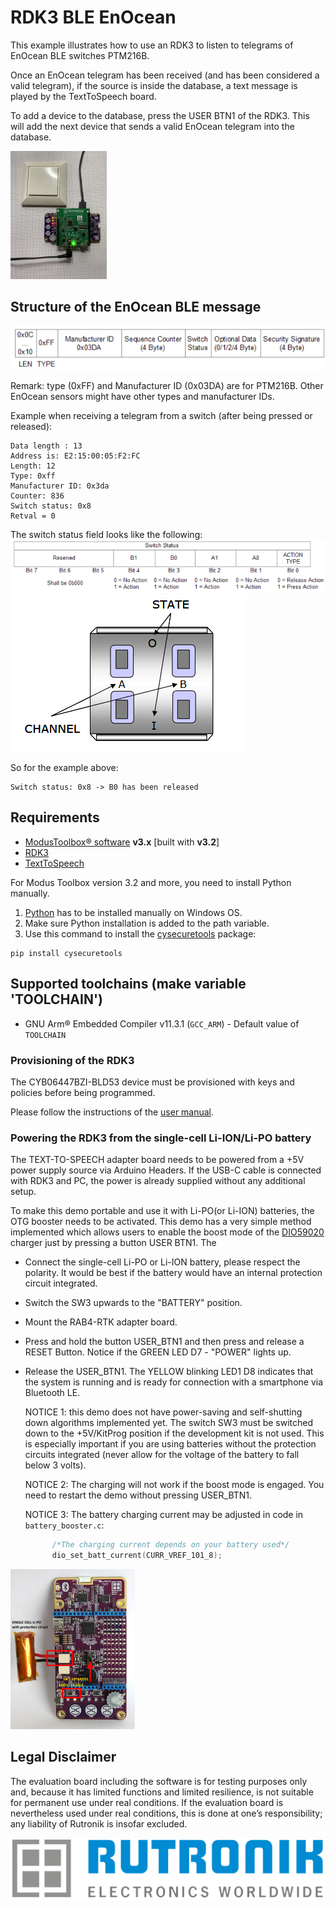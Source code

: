# RDK3 BLE EnOcean

This example illustrates how to use an RDK3 to listen to telegrams of EnOcean BLE switches PTM216B.

Once an EnOcean telegram has been received (and has been considered a valid telegram), if the source is inside the database, a text message is played by the TextToSpeech board.

To add a device to the database, press the USER BTN1 of the RDK3. This will add the next device that sends a valid EnOcean telegram into the database.

<img src="pictures/rdk3_tts.JPEG" style="zoom:20%;" />



## Structure of the EnOcean BLE message

<img src="pictures/enocean_message_format.png" style="zoom:100%;" />

Remark: type (0xFF) and Manufacturer ID (0x03DA) are for PTM216B. Other EnOcean sensors might have other types and manufacturer IDs.

Example when receiving a telegram from a switch (after being pressed or released):

```
Data length : 13 
Address is: E2:15:00:05:F2:FC 
Length: 12 
Type: 0xff 
Manufacturer ID: 0x3da 
Counter: 836 
Switch status: 0x8 
Retval = 0 
```

The switch status field looks like the following:
<img src="pictures/enocean_switch_format.png" style="zoom:100%;" />
<img src="pictures/enocean_switch_description.png" style="zoom:100%;" />

So for the example above:
```
Switch status: 0x8 -> B0 has been released
```

## Requirements

- [ModusToolbox® software](https://www.infineon.com/cms/en/design-support/tools/sdk/modustoolbox-software/) **v3.x** [built with **v3.2**]
- [RDK3](https://www.rutronik24.com/product/rutronik/rdk3/20820185.html)
- [TextToSpeech](https://www.rutronik24.com/product/rutronik/rabtexttospeech/14219206.html)

For Modus Toolbox version 3.2 and more, you need to install Python manually.
1. [Python](https://www.python.org/) has to be installed manually on Windows OS.
2. Make sure Python installation is added to the path variable. 
3. Use this command to install the [cysecuretools](https://pypi.org/project/cysecuretools/) package:

```
pip install cysecuretools
```

## Supported toolchains (make variable 'TOOLCHAIN')

- GNU Arm&reg; Embedded Compiler v11.3.1 (`GCC_ARM`) - Default value of `TOOLCHAIN`

### Provisioning of the RDK3

The CYB06447BZI-BLD53 device must be provisioned with keys and policies before being programmed.

Please follow the instructions of the [user manual](https://github.com/RutronikSystemSolutions/RDK3_Documents/blob/main/RDK3_user's_manual.pdf).

### Powering the RDK3 from the single-cell Li-ION/Li-PO battery

The TEXT-TO-SPEECH adapter board needs to be powered from a +5V power supply source via Arduino Headers. If the USB-C cable is connected with RDK3 and PC, the power is already supplied without any additional setup. 

To make this demo portable and use it with Li-PO(or Li-ION) batteries, the OTG booster needs to be activated. This demo has a very simple method implemented which allows users to enable the boost mode of the [DIO59020](https://www.dioo.com/uploads/product/20210520/9fdd66c936d397ab75a4638578b09190.pdf) charger just by pressing a button USER BTN1. The 

- Connect the single-cell Li-PO or Li-ION battery, please respect the polarity. It would be best if the battery would have an internal protection circuit integrated.

- Switch the SW3 upwards to the "BATTERY" position.

- Mount the RAB4-RTK adapter board.

- Press and hold the button USER_BTN1 and then press and release a RESET Button. Notice if the GREEN LED D7 - "POWER" lights up.

- Release the USER_BTN1. The YELLOW blinking LED1 D8 indicates that the system is running and is ready for connection with a smartphone via Bluetooth LE. 

  NOTICE 1: this demo does not have power-saving and self-shutting down algorithms implemented yet. The switch SW3 must be switched down to the +5V/KitProg position if the development kit is not used. This is especially important if you are using batteries without the protection circuits integrated (never allow for the voltage of the battery to fall below 3 volts).

  NOTICE 2: The charging will not work if the boost mode is engaged. You need to restart the demo without pressing USER_BTN1.

  NOTICE 3: The battery charging current may be adjusted in code in `battery_booster.c`:

  ```c
      	/*The charging current depends on your battery used*/
      	dio_set_batt_current(CURR_VREF_101_8);
  ```

<img src="pictures/batt_supply.jpg" style="zoom:25%;" />

## Legal Disclaimer

The evaluation board including the software is for testing purposes only and, because it has limited functions and limited resilience, is not suitable for permanent use under real conditions. If the evaluation board is nevertheless used under real conditions, this is done at one’s responsibility; any liability of Rutronik is insofar excluded. 

<img src="pictures/rutronik.png" style="zoom:50%;" />



